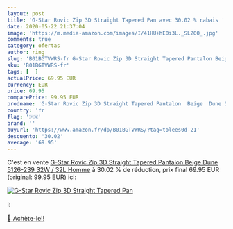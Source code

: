 ```yaml
---
layout: post
title: 'G-Star Rovic Zip 3D Straight Tapered Pan avec 30.02 % rabais '
date: 2020-05-22 21:37:04
image: 'https://m.media-amazon.com/images/I/41HU+hE0i3L._SL200_.jpg'
comments: true
category: ofertas
author: ring
slug: 'B01BGTVWRS-fr G-Star Rovic Zip 3D Straight Tapered Pantalon Beige Dune...'
sku: 'B01BGTVWRS-fr'
tags: [  ]
actualPrice: 69.95 EUR
currency: EUR
price: 69.95
comparePrice: 99.95 EUR
prodname: 'G-Star Rovic Zip 3D Straight Tapered Pantalon  Beige  Dune 5126-239   32W / 32L Homme'
country: 'fr'
flag: '🇫🇷'
brand: ''
buyurl: 'https://www.amazon.fr/dp/B01BGTVWRS/?tag=tolees0d-21'
descuento: '30.02'
average: '69.95'
---
```


C'est en vente [G-Star Rovic Zip 3D Straight Tapered Pantalon  Beige  Dune 5126-239   32W / 32L Homme](https://www.amazon.fr/dp/B01BGTVWRS/?tag=tolees0d-21)  à  30.02 % de réduction, prix final  69.95 EUR (original: 99.95 EUR) ici:

[![G-Star Rovic Zip 3D Straight Tapered Pan](https://m.media-amazon.com/images/I/41HU+hE0i3L._SL200_.jpg)](https://www.amazon.fr/dp/B01BGTVWRS/?tag=tolees0d-21)

ℹ️:


[🛒 Achète-le!!](https://www.amazon.fr/dp/B01BGTVWRS/?tag=tolees0d-21)
